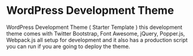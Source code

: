 # WordPress Development Theme
WordPress Development Theme ( Starter Template ) this development theme comes with Twitter Bootstrap, Font Awesome, jQuery, Popper.js, Webpack.js all setup for development and it also has a production script you can run if you are going to deploy the theme.
